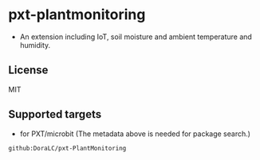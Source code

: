 # pxt-plantmonitoring
- An extension including IoT, soil moisture and ambient temperature and humidity. 

## License

MIT

## Supported targets

* for PXT/microbit
(The metadata above is needed for package search.)

```package
github:DoraLC/pxt-PlantMonitoring
```